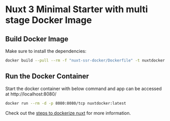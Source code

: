 # Nuxt 3 Minimal Starter with multi stage Docker Image

## Build Docker Image

Make sure to install the dependencies:

```bash
docker build --pull --rm -f "nuxt-ssr-docker/Dockerfile" -t nuxtdocker:latest "nuxt-ssr-docker" 

```

## Run the Docker Container

Start the docker container with below command and app can be accessed at http://localhost:8080/

```bash
docker run --rm -d -p 8080:8080/tcp nuxtdocker:latest 
```


Check out the [steps to dockerize nuxt](https://nuxt.com/articles/deploying-nuxt-3-ssr-webapp-with-docker/) for more information.
